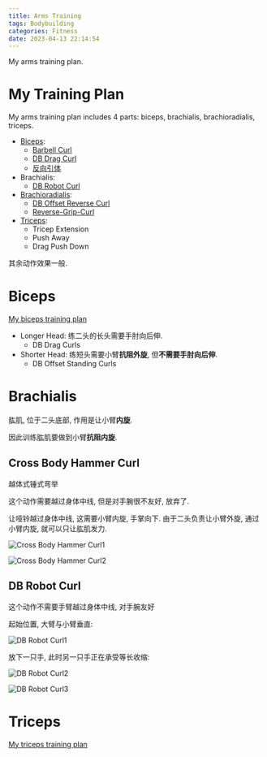 ```yaml
---
title: Arms Training
tags: Bodybuilding
categories: Fitness
date: 2023-04-13 22:14:54
---
```


My arms training plan. 

<!--more-->

# My Training Plan

My arms  training plan includes 4 parts: biceps, brachialis, brachioradialis, triceps.



* [Biceps](https://lyk-love.cn/2023/06/08/Biceps-Training): 
  * [Barbell Curl](https://lyk-love.cn/2023/06/08/Biceps-Training/#Barbell-Curl)
  * [DB Drag Curl](https://lyk-love.cn/2023/06/08/Biceps-Training/#DB-Drag-Curl)
  * [反向引体](https://lyk-love.cn/2023/04/23/Pull-Up/#%E5%8F%8D%E6%89%8B%E5%BC%95%E4%BD%93)
* Brachialis: 
  * [DB Robot Curl](#DB-Robot-Curl)
* [Brachioradialis](https://lyk-love.cn/2023/06/08/Forearms-Training): 
  * [DB Offset Reverse Curl](https://lyk-love.cn/2023/06/08/Forearms-Training/#Reverse-Grip-Curl)
  * [Reverse-Grip-Curl](https://lyk-love.cn/2023/06/08/Forearms-Training/#Reverse-Grip-Curl)
* [Triceps](): 
  * Tricep Extension
  * Push Away
  * Drag Push Down

其余动作效果一般.

# Biceps

[My biceps training plan](https://lyk-love.cn/2023/06/08/Biceps-Training/)

* Longer Head: 练二头的长头需要手肘向后伸.
  * DB Drag Curls
* Shorter Head: 练短头需要小臂**抗阻外旋**, 但**不需要手肘向后伸**.
  * DB Offset Standing Curls



# Brachialis

肱肌, 位于二头底部, 作用是让小臂**内旋**.

因此训练肱肌要做到小臂**抗阻内旋**.

## Cross Body Hammer Curl

越体式锤式弯举

这个动作需要越过身体中线, 但是对手腕很不友好, 放弃了.



 让哑铃越过身体中线, 这需要小臂内旋, 手掌向下. 由于二头负责让小臂外旋, 通过小臂内旋, 就可以只让肱肌发力.

![Cross Body Hammer Curl1](https://seec2-lyk.oss-cn-shanghai.aliyuncs.com/Hexo/Bodybuilding/Arm%20Training/Cross%20Body%20Hammer%20Curl1.png)

  ![Cross Body Hammer Curl2](https://seec2-lyk.oss-cn-shanghai.aliyuncs.com/Hexo/Bodybuilding/Arm%20Training/Cross%20Body%20Hammer%20Curl2.png)

## DB Robot Curl

这个动作不需要手臂越过身体中线, 对手腕友好



起始位置, 大臂与小臂垂直:

![DB Robot Curl1](https://seec2-lyk.oss-cn-shanghai.aliyuncs.com/Hexo/Bodybuilding/Arm%20Training/DB%20Robot%20Curl1.png)



放下一只手, 此时另一只手正在承受等长收缩:

![DB Robot Curl2](https://seec2-lyk.oss-cn-shanghai.aliyuncs.com/Hexo/Bodybuilding/Arm%20Training/DB%20Robot%20Curl2.png)



![DB Robot Curl3](https://seec2-lyk.oss-cn-shanghai.aliyuncs.com/Hexo/Bodybuilding/Arm%20Training/DB%20Robot%20Curl3.png)



# Triceps

[My triceps training plan](https://lyk-love.cn/2023/06/08/Biceps-Training/)


